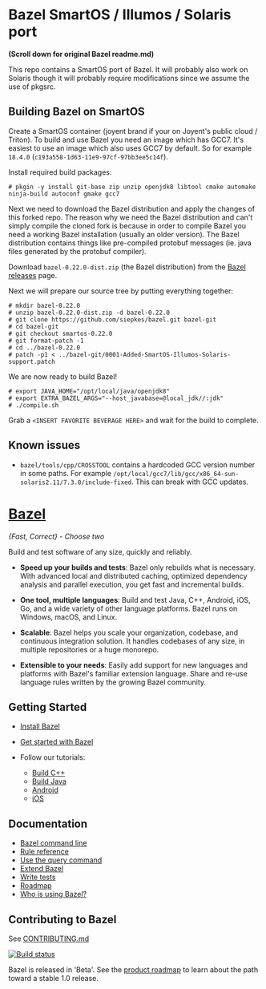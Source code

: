 # Bazel SmartOS / Illumos / Solaris port

**(Scroll down for original Bazel readme.md)**

This repo contains a SmartOS port of Bazel. It will probably also work on Solaris though it will probably require modifications since we assume the use of pkgsrc.

## Building Bazel on SmartOS

Create a SmartOS container (joyent brand if your on Joyent's public cloud / Triton). To build and use Bazel you need an image which has GCC7. It's easiest to use an image which also uses GCC7 by default. So for example `18.4.0` (`c193a558-1d63-11e9-97cf-97bb3ee5c14f`). 

Install required build packages:

```
# pkgin -y install git-base zip unzip openjdk8 libtool cmake automake ninja-build autoconf gmake gcc7
```

Next we need to download the Bazel distribution and apply the changes of this forked repo. The reason why we need the Bazel distribution and can't simply compile the cloned fork is because in order to compile Bazel you need a working Bazel installation (usually an older version). The Bazel distribution contains things like pre-compiled protobuf messages (ie. java files generated by the protobuf compiler). 

Download `bazel-0.22.0-dist.zip` (the Bazel distribution) from the [Bazel releases](https://github.com/bazelbuild/bazel/releases) page.

Next we will prepare our source tree by putting everything together:

```
# mkdir bazel-0.22.0
# unzip bazel-0.22.0-dist.zip -d bazel-0.22.0
# git clone https://github.com/siepkes/bazel.git bazel-git
# cd bazel-git
# git checkout smartos-0.22.0
# git format-patch -1
# cd ../bazel-0.22.0
# patch -p1 < ../bazel-git/0001-Added-SmartOS-Illumos-Solaris-support.patch
```

We are now ready to build Bazel!

```
# export JAVA_HOME="/opt/local/java/openjdk8"
# export EXTRA_BAZEL_ARGS="--host_javabase=@local_jdk//:jdk"
# ./compile.sh
```

Grab a `<INSERT FAVORITE BEVERAGE HERE>` and wait for the build to complete.

## Known issues

* `bazel/tools/cpp/CROSSTOOL` contains a hardcoded GCC version number in some paths. For example `/opt/local/gcc7/lib/gcc/x86_64-sun-solaris2.11/7.3.0/include-fixed`. This can break with GCC updates.

# [Bazel](https://bazel.build)

*{Fast, Correct} - Choose two*

Build and test software of any size, quickly and reliably.

* **Speed up your builds and tests**:
  Bazel only rebuilds what is necessary.
  With advanced local and distributed caching, optimized dependency analysis and
  parallel execution, you get fast and incremental builds.

* **One tool, multiple languages**: Build and test Java, C++, Android, iOS, Go,
  and a wide variety of other language platforms. Bazel runs on Windows, macOS,
  and Linux.

* **Scalable**: Bazel helps you scale your organization, codebase, and
  continuous integration solution. It handles codebases of any size, in multiple
  repositories or a huge monorepo.

* **Extensible to your needs**: Easily add support for new languages and
  platforms with Bazel's familiar extension language. Share and re-use language
  rules written by the growing Bazel community.

## Getting Started

  * [Install Bazel](https://docs.bazel.build/install.html)
  * [Get started with Bazel](https://docs.bazel.build/getting-started.html)
  * Follow our tutorials:

    - [Build C++](https://docs.bazel.build/tutorial/cpp.html)
    - [Build Java](https://docs.bazel.build/tutorial/java.html)
    - [Android](https://docs.bazel.build/tutorial/android-app.html)
    - [iOS](https://docs.bazel.build/tutorial/ios-app.html)

## Documentation

  * [Bazel command line](https://docs.bazel.build/user-manual.html)
  * [Rule reference](https://docs.bazel.build/be/overview.html)
  * [Use the query command](https://docs.bazel.build/query.html)
  * [Extend Bazel](https://docs.bazel.build/skylark/concepts.html)
  * [Write tests](https://docs.bazel.build/test-encyclopedia.html)
  * [Roadmap](https://bazel.build/roadmap.html)
  * [Who is using Bazel?](https://github.com/bazelbuild/bazel/wiki/Bazel-Users)

## Contributing to Bazel

See [CONTRIBUTING.md](CONTRIBUTING.md)

[![Build status](https://badge.buildkite.com/1fd282f8ad98c3fb10758a821e5313576356709dd7d11e9618.svg?status=master)](https://ci.bazel.build)

Bazel is released in 'Beta'.
See the [product roadmap](https://bazel.build/roadmap.html) to learn about the
path toward a stable 1.0 release.
